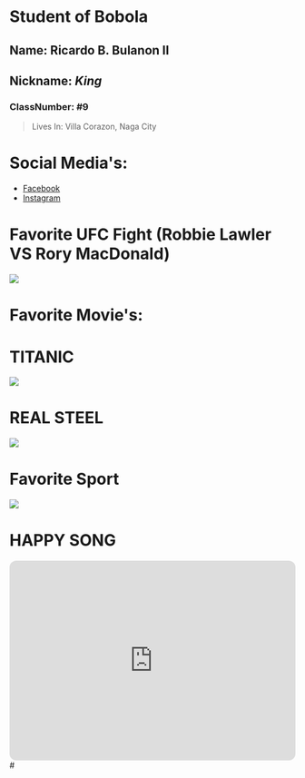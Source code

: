 # Student of Bobola
## Name: **Ricardo B. Bulanon II**
## Nickname: *King*
### ClassNumber: #9
> Lives In: Villa Corazon, Naga City
# Social Media's:
- [Facebook](https://www.facebook.com/)
- [Instagram](https://www.instagram.com/)

# Favorite UFC Fight (Robbie Lawler VS Rory MacDonald)
![](https://media.lasvegassun.com/media/img/photos/2015/07/10/20150710_Sun_UFC189_WeighIns_LE7_t1200.jpg?a58a258a4dac404905303588401680fdf3ee23e4)
# Favorite Movie's:
# TITANIC
![](https://cdn.britannica.com/37/194837-138-2D4A6AE1/overview-Titanic.jpg?w=800&h=450&c=crop)
# REAL STEEL
![](https://github.com/user-attachments/assets/eb3445d6-a446-4ff2-9d9c-e14bd939cc6e)

# Favorite Sport
![](https://www.rockstaracademy.com/lib/images/news/basketball.jpeg)
# HAPPY SONG
<iframe style="border-radius:12px" src="https://open.spotify.com/embed/track/60nZcImufyMA1MKQY3dcCH?utm_source=generator" width="100%" height="352" frameBorder="0" allowfullscreen="" allow="autoplay; clipboard-write; encrypted-media; fullscreen; picture-in-picture" loading="lazy"></iframe>
# 
